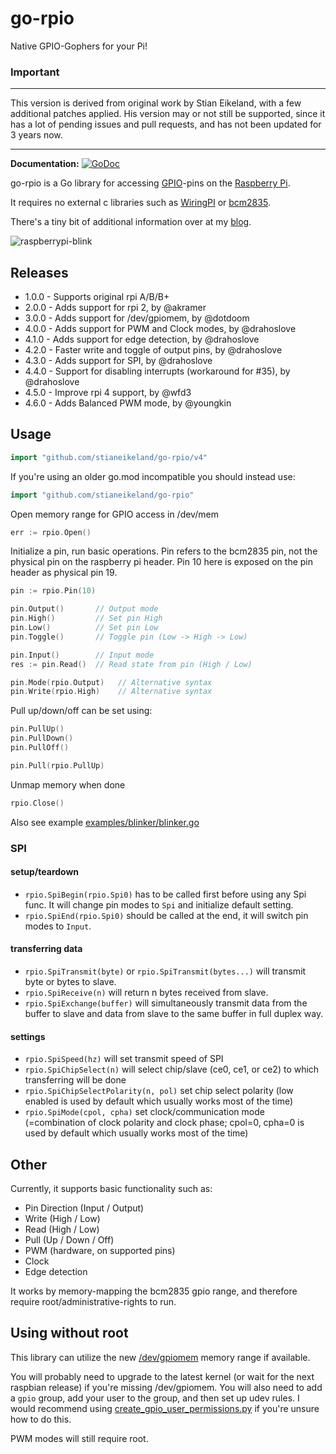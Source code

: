 go-rpio
=======

Native GPIO-Gophers for your Pi!

### Important
<hr/>

This version is derived from original work by Stian Eikeland, with a
few additional patches applied. His version may or not still
be supported, since it has a lot of pending issues and pull requests,
and has not been updated for 3 years now.
<hr/>

**Documentation:** [![GoDoc](https://pkg.go.dev/badge/github.com/stianeikeland/go-rpio)](https://pkg.go.dev/github.com/stianeikeland/go-rpio/v4)

go-rpio is a Go library for accessing [GPIO](http://elinux.org/Rpi_Low-level_peripherals)-pins
on the [Raspberry Pi](https://en.wikipedia.org/wiki/Raspberry_Pi).

It requires no external c libraries such as
[WiringPI](https://projects.drogon.net/raspberry-pi/wiringpi/) or [bcm2835](http://www.open.com.au/mikem/bcm2835).

There's a tiny bit of additional information over at my [blog](https://blog.eikeland.se/2013/07/30/go-gpio-library-for-raspberry-pi/).

![raspberrypi-blink](https://blog.eikeland.se/images/2013-07-30-go-gpio-library-for-raspberry-pi/animated.gif)

## Releases ##
- 1.0.0 - Supports original rpi A/B/B+
- 2.0.0 - Adds support for rpi 2, by @akramer
- 3.0.0 - Adds support for /dev/gpiomem, by @dotdoom
- 4.0.0 - Adds support for PWM and Clock modes, by @drahoslove
- 4.1.0 - Adds support for edge detection, by @drahoslove
- 4.2.0 - Faster write and toggle of output pins, by @drahoslove
- 4.3.0 - Adds support for SPI, by @drahoslove
- 4.4.0 - Support for disabling interrupts (workaround for #35), by @drahoslove
- 4.5.0 - Improve rpi 4 support, by @wfd3
- 4.6.0 - Adds Balanced PWM mode, by @youngkin

## Usage ##

```go
import "github.com/stianeikeland/go-rpio/v4"
```

If you're using an older go.mod incompatible you should instead use:
```go
import "github.com/stianeikeland/go-rpio"
```

Open memory range for GPIO access in /dev/mem

```go
err := rpio.Open()
```

Initialize a pin, run basic operations.
Pin refers to the bcm2835 pin, not the physical pin on the raspberry pi header. Pin 10 here is exposed on the pin header as physical pin 19.

```go
pin := rpio.Pin(10)

pin.Output()       // Output mode
pin.High()         // Set pin High
pin.Low()          // Set pin Low
pin.Toggle()       // Toggle pin (Low -> High -> Low)

pin.Input()        // Input mode
res := pin.Read()  // Read state from pin (High / Low)

pin.Mode(rpio.Output)   // Alternative syntax
pin.Write(rpio.High)    // Alternative syntax
```

Pull up/down/off can be set using:

```go
pin.PullUp()
pin.PullDown()
pin.PullOff()

pin.Pull(rpio.PullUp)
```

Unmap memory when done

```go
rpio.Close()
```

Also see example [examples/blinker/blinker.go](examples/blinker/blinker.go)

### SPI

#### setup/teardown
  - `rpio.SpiBegin(rpio.Spi0)` has to be called first before using any Spi func. It will change pin modes to `Spi` and initialize default setting.
  - `rpio.SpiEnd(rpio.Spi0)` should be called at the end, it will switch pin modes to `Input`.

#### transferring data
  - `rpio.SpiTransmit(byte)` or `rpio.SpiTransmit(bytes...)` will transmit byte or bytes to slave.
  - `rpio.SpiReceive(n)` will return n bytes received from slave.
  - `rpio.SpiExchange(buffer)` will simultaneously transmit data from the buffer to slave and data from slave to the same buffer in full duplex way.

#### settings
  - `rpio.SpiSpeed(hz)` will set transmit speed of SPI
  - `rpio.SpiChipSelect(n)` will select chip/slave (ce0, ce1, or ce2) to which transferring will be done
  - `rpio.SpiChipSelectPolarity(n, pol)` set chip select polarity (low enabled is used by default which usually works most of the time)
  - `rpio.SpiMode(cpol, cpha)` set clock/communication mode (=combination of clock polarity and clock phase; cpol=0, cpha=0 is used by default which usually works most of the time)

## Other ##

Currently, it supports basic functionality such as:
- Pin Direction (Input / Output)
- Write (High / Low)
- Read (High / Low)
- Pull (Up / Down / Off)
- PWM (hardware, on supported pins)
- Clock
- Edge detection

It works by memory-mapping the bcm2835 gpio range, and therefore require root/administrative-rights to run.

## Using without root ##

This library can utilize the new [/dev/gpiomem](https://github.com/raspberrypi/linux/pull/1112/files) 
memory range if available. 

You will probably need to upgrade to the latest kernel (or wait for the next raspbian release) if you're missing /dev/gpiomem. You will also need to add a `gpio` group, add your user to the group, and then set up udev rules. I would recommend using [create_gpio_user_permissions.py](https://github.com/waveform80/rpi-gpio/blob/master/create_gpio_user_permissions.py) if you're unsure how to do this.

PWM modes will still require root.

